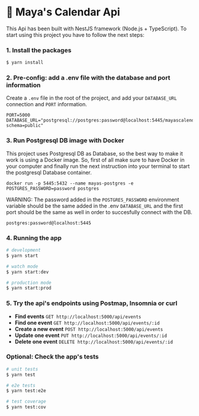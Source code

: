 # :calendar: Maya's Calendar Api

This Api has been built with NestJS framework (Node.js + TypeScript). To start using this project you have to follow the next steps:

### 1. Install the packages

```bash
$ yarn install
```

### 2. Pre-config: add a .env file with the database and port information

Create a `.env` file in the root of the project, and add your `DATABASE_URL` connection and `PORT` information.

```
PORT=5000
DATABASE_URL="postgresql://postgres:password@localhost:5445/mayascalendar?schema=public"
```

### 3. Run Postgresql DB image with Docker

This project uses Postgresql DB as Database, so the best way to make it work is using a Docker image. So, first of all make sure to have Docker in your computer and finally run the next instruction into your terminal to start the postgresql Database container.

```
docker run -p 5445:5432 --name mayas-postgres -e POSTGRES_PASSWORD=password postgres
```

WARNING:
The password added in the `POSTGRES_PASSWORD` environment variable should be the same added in the .env `DATABASE_URL` and the first port should be the same as well in order to succesfully connect with the DB.

`postgres:password@localhost:5445`


### 4. Running the app

```bash
# development
$ yarn start

# watch mode
$ yarn start:dev

# production mode
$ yarn start:prod
```

### 5. Try the api's endpoints using Postmap, Insomnia or curl

- **Find events**           `GET http://localhost:5000/api/events`
- **Find one event**        `GET http://localhost:5000/api/events/:id`
- **Create a new event**    `POST http://localhost:5000/api/events`
- **Update one event**      `PUT http://localhost:5000/api/events/:id`
- **Delete one event**      `DELETE http://localhost:5000/api/events/:id`

### Optional: Check the app's tests

```bash
# unit tests
$ yarn test

# e2e tests
$ yarn test:e2e

# test coverage
$ yarn test:cov
```
